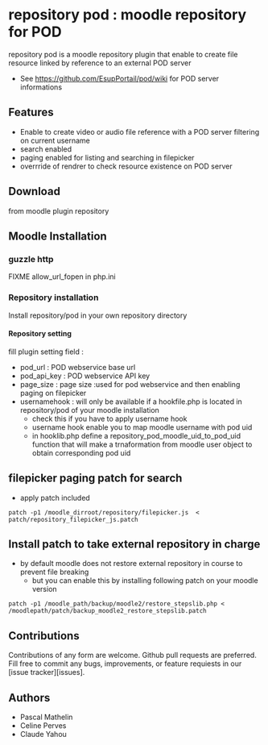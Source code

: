 # repository pod : moodle repository for POD
repository pod is a moodle repository plugin that enable to create file resource linked by reference to an external POD server
* See https://github.com/EsupPortail/pod/wiki for POD server informations

## Features
* Enable to create video or audio file reference with a POD server filtering on current username
* search enabled
* paging enabled for listing and searching in filepicker
* overrride of rendrer to check resource existence on POD server
## Download
from moodle plugin repository

## Moodle Installation
### guzzle http
FIXME
allow_url_fopen in php.ini

### Repository installation
Install repository/pod in your own repository directory

#### Repository setting
fill plugin setting field :
* pod_url : POD webservice base url
* pod_api_key : POD webservice API key
* page_size : page size :used for pod webservice and then enabling paging on filepicker
* usernamehook : will only be available if a hookfile.php is located in repository/pod of your moodle installation
  * check this if you have to apply username hook
  * username hook enable you to map moodle username with pod uid
  * in hooklib.php define a repository_pod_moodle_uid_to_pod_uid function that will make a trnaformation from moodle user object to obtain corresponding pod uid
## filepicker paging patch for search
* apply patch included
```
patch -p1 /moodle_dirroot/repository/filepicker.js  < patch/repository_filepicker_js.patch
```

## Install patch to take external repository in charge
* by default moodle does not restore external repository in course to prevent file breaking
  * but you can enable this by installing following patch on your moodle version
```shell
patch -p1 /moodle_path/backup/moodle2/restore_stepslib.php < /moodlepath/patch/backup_moodle2_restore_stepslib.patch
```
## Contributions
Contributions of any form are welcome. Github pull requests are preferred.
Fill free to commit any bugs, improvements, or feature requiests in our [issue tracker][issues].

## Authors
* Pascal Mathelin
* Celine Perves
* Claude Yahou
